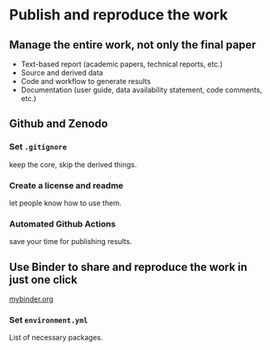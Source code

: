 # Publish and reproduce the work

## Manage the entire work, not only the final paper

- Text-based report (academic papers, technical reports, etc.)
- Source and derived data 
- Code and workflow to generate results
- Documentation (user guide, data availability statement, code comments, etc.)

## Github and Zenodo

### Set `.gitignore`

keep the core, skip the derived things.

### Create a license and readme

let people know how to use them.

### Automated Github Actions

save your time for publishing results.

## Use Binder to share and reproduce the work in just one click

[mybinder.org](https://mybinder.org/)

### Set `environment.yml`

List of necessary packages.